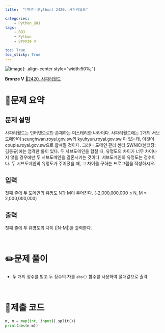 ```yaml
---
title:  "[백준][Python] 2420. 사파리월드" 

categories: 
    - Python_BOJ
tags: 
    - BOJ
    - Python
    - Bronze Ⅴ

toc: True
toc_sticky: True
---
```

![image](https://github.com/user-attachments/assets/32319fe8-99e9-4031-b5d1-9f1909b510dc){: .align-center style="width:50%;"}

**Bronze Ⅴ** 
[🔗2420. 사파리월드](https://www.acmicpc.net/problem/2420)

# 📝문제 요약
## 문제 설명
사파리월드는 인터넷으로만 존재하는 미스테리한 나라이다. 사파리월드에는 2개의 서브도메인이 seunghwan.royal.gov.sw와 kyuhyun.royal.gov.sw 이 있는데, 이것이 couple.royal.gov.sw으로 합쳐질 것이다. 그러나 도메인 관리 센터 SWNIC(센터장: 김동규)에는 엄격한 룰이 있다. 두 서브도메인을 합칠 때, 유명도의 차이가 너무 차이나지 않을 경우에만 두 서브도메인을 결혼시키는 것이다. 서브도메인의 유명도는 정수이다. 두 서브도메인의 유명도가 주어졌을 때, 그 차이를 구하는 프로그램을 작성하시오.

## 입력
첫째 줄에 두 도메인의 유명도 N과 M이 주어진다. (-2,000,000,000 ≤ N, M ≤ 2,000,000,000)

## 출력
첫째 줄에 두 유명도의 차이 (|N-M|)을 출력한다.


<br>

# ✏️문제 풀이
- 두 개의 정수를 받고 두 정수의 차를 `abs()` 함수를 사용하여 절대값으로 출력

<br>

# 💯제출 코드
```python
n, m = map(int, input().split())
print(abs(n-m))
```
